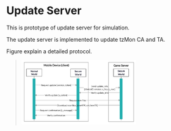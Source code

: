 # Update Server
This is prototype of update server for simulation.

The update server is implemented to update tzMon CA and TA.

Figure explain a detailed protocol.

> <img src="../img/secure_update.jpg" width="300"></img>
